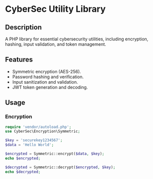 # CyberSec Utility Library

## Description
A PHP library for essential cybersecurity utilities, including encryption, hashing, input validation, and token management.

## Features
- Symmetric encryption (AES-256).
- Password hashing and verification.
- Input sanitization and validation.
- JWT token generation and decoding.

## Usage

### Encryption
```php
require 'vendor/autoload.php';
use CyberSec\Encryption\Symmetric;

$key = 'securekey1234567';
$data = 'Hello World';

$encrypted = Symmetric::encrypt($data, $key);
echo $encrypted;

$decrypted = Symmetric::decrypt($encrypted, $key);
echo $decrypted;
